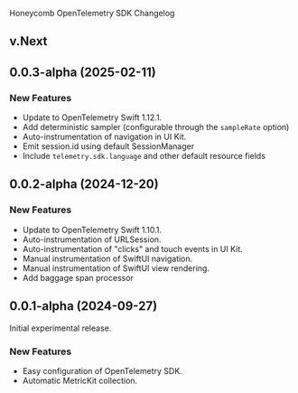 Honeycomb OpenTelemetry SDK Changelog

## v.Next

## 0.0.3-alpha (2025-02-11)

### New Features

* Update to OpenTelemetry Swift 1.12.1.
* Add deterministic sampler (configurable through the `sampleRate` option)
* Auto-instrumentation of navigation in UI Kit.
* Emit session.id using default SessionManager
* Include `telemetry.sdk.language` and other default resource fields

## 0.0.2-alpha (2024-12-20)

### New Features

* Update to OpenTelemetry Swift 1.10.1.
* Auto-instrumentation of URLSession.
* Auto-instrumentation of "clicks" and touch events in UI Kit.
* Manual instrumentation of SwiftUI navigation.
* Manual instrumentation of SwiftUI view rendering.
* Add baggage span processor

## 0.0.1-alpha (2024-09-27)

Initial experimental release.

### New Features

* Easy configuration of OpenTelemetry SDK.
* Automatic MetricKit collection.
